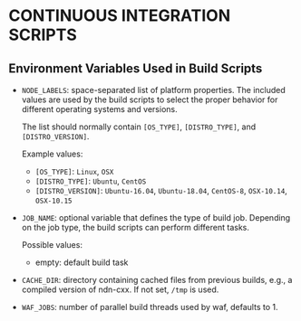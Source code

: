 # CONTINUOUS INTEGRATION SCRIPTS

## Environment Variables Used in Build Scripts

- `NODE_LABELS`: space-separated list of platform properties. The included values are used by
  the build scripts to select the proper behavior for different operating systems and versions.

  The list should normally contain `[OS_TYPE]`, `[DISTRO_TYPE]`, and `[DISTRO_VERSION]`.

  Example values:

  - `[OS_TYPE]`: `Linux`, `OSX`
  - `[DISTRO_TYPE]`: `Ubuntu`, `CentOS`
  - `[DISTRO_VERSION]`: `Ubuntu-16.04`, `Ubuntu-18.04`, `CentOS-8`, `OSX-10.14`, `OSX-10.15`

- `JOB_NAME`: optional variable that defines the type of build job. Depending on the job type,
  the build scripts can perform different tasks.

  Possible values:

  - empty: default build task

- `CACHE_DIR`: directory containing cached files from previous builds, e.g., a compiled version
  of ndn-cxx. If not set, `/tmp` is used.

- `WAF_JOBS`: number of parallel build threads used by waf, defaults to 1.
